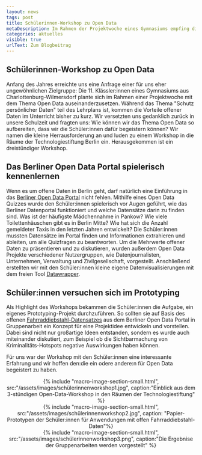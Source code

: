 ```yaml
---
layout: news
tags: post
title: Schülerinnen-Workshop zu Open Data
metaDescription: Im Rahmen der Projektwoche eines Gymnasiums empfing die ODIS Schüler:innen zu einem Open-Data-Workshop. Auf dem dreistündigen Programm stand ein Mix aus Input zu Anwendungsbeispielen und spielerischer Arbeit mit offenen Daten.
categories: aktuelles
visible: true
urlText: Zum Blogbeitrag
---
```


## Schülerinnen-Workshop zu Open Data

Anfang des Jahres erreichte uns eine Anfrage einer für uns eher ungewöhnlichen Zielgruppe: Die 11. Klässler:innen eines Gymnasiums aus Charlottenburg-Wilmersdorf plante sich im Rahmen einer Projektwoche mit dem Thema Open Data auseinanderzusetzen. Während das Thema "Schutz persönlicher Daten" teil des Lehrplans ist, kommen die Vorteile offener Daten im Unterricht bisher zu kurz. Wir versetzten uns gedanklich zurück in unsere Schulzeit und fragten uns: Wie können wir das Thema Open Data so aufbereiten, dass wir die Schüler:innen dafür begeistern können? Wir namen die kleine Herrausforderung an und luden zu einem Workshop in die Räume der Technologiestiftung Berlin ein. Herausgekommen ist ein dreistündiger Workshop.

## Das Berliner Open Data Portal spielerisch kennenlernen

Wenn es um offene Daten in Berlin geht, darf natürlich eine Einführung in das [Berliner Open Data Portal](https://daten.berlin.de) nicht fehlen. Mithilfe eines Open Data Quizzes wurde den Schüler:innen spielerisch vor Augen geführt, wie das Berliner Datenportal funktioniert und welche Datensätze darin zu finden sind. Was ist der häufigste Mädchennahme in Pankow? Wie viele Toilettenhäuschen gibt es in Berlin Mitte? Wie hat sich die Anzahl gemeldeter Taxis in den letzten Jahren entwickelt? Die Schüler:innen mussten Datensätze im Portal finden und Informationen extrahieren und ableiten, um alle Quizfragen zu beantworten.
Um die Mehrwerte offener Daten zu präsentieren und zu diskutieren, wurden außerdem Open Data Projekte verschiedener Nutzergruppen, wie Datenjournalisten, Unternehmen, Verwaltung und Zivilgesellschaft, vorgestellt. Anschließend erstellten wir mit den Schüler:innen kleine eigene Datenvisualisierungen mit dem freien Tool [Datawrapper](https://odis-berlin.de/ressourcen/datenvisualisierung/).

## Schüler:innen versuchen sich im Prototyping

Als Highlight des Workshops bekammen die Schüler:innen die Aufgabe, ein eigenes Prototyping-Projekt durchzuführen. So sollten sie auf Basis des offenen [Fahrraddiebstahl-Datensatzes](https://daten.berlin.de/datensaetze/fahrraddiebstahl-berlin) aus dem Berliner Open Data Portal in Gruppenarbeit ein Konzept für eine Projektidee entwickeln und vorstellen. Dabei sind nicht nur großartige Ideen entstanden, sondern es wurde auch miteinander diskutiert, zum Beispiel ob die Sichtbarmachung von Kriminalitäts-Hotspots negative Auswirkungen haben können.

Für uns war der Workshop mit den Schüler:innen eine interessante Erfahrung und wir hoffen den:die ein odere andere:n für Open Data begeistert zu haben.

<center>
{% include "macro-image-section-small.html", src:"/assets/images/schülerinnenworkshop1.jpg", caption:"Einblick aus dem 3-stündigen Open-Data-Workshop in den Räumen der Technologiestiftung" %}
</center>
<center>
{% include "macro-image-section-small.html", src:"/assets/images/schülerinnenworkshop2.jpg", caption: "Papier-Prototypen der Schüler:innen für Anwendungen mit offen Fahrraddiebstahl-Daten"%}
</center>
<center>
{% include "macro-image-section-small.html", src:"/assets/images/schülerinnenworkshop3.png", caption:"Die Ergebnise der Gruppenarbeiten werden vorgestellt" %}
</center>
<br>
